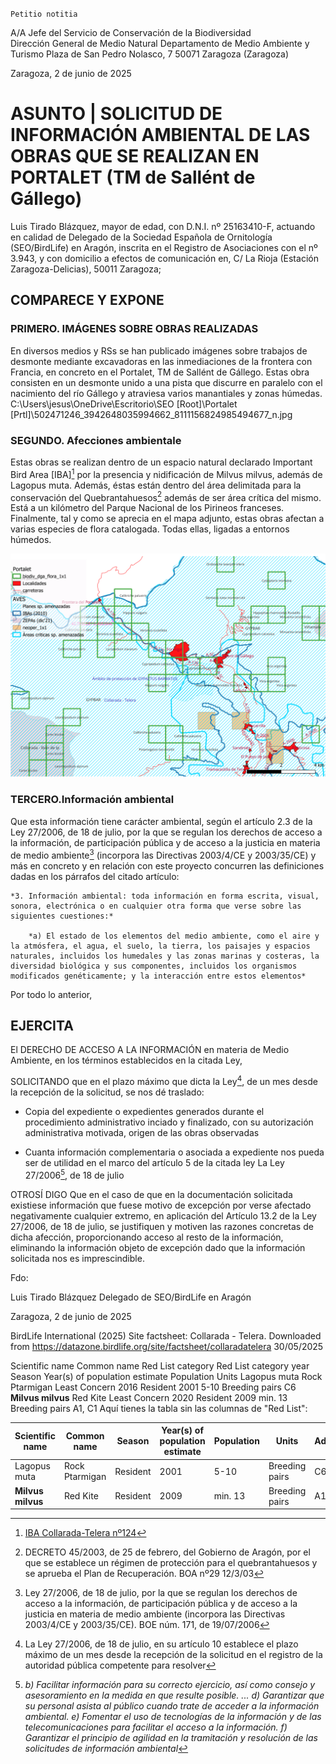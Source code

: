 `Petitio notitia`

A/A Jefe del Servicio de Conservación de la Biodiversidad  
Dirección General de Medio Natural 
Departamento de Medio Ambiente  y Turismo 
Plaza de San Pedro Nolasco, 7 
50071 Zaragoza (Zaragoza)

Zaragoza, 2 de junio de 2025


# ASUNTO | SOLICITUD DE INFORMACIÓN AMBIENTAL DE LAS OBRAS QUE SE REALIZAN EN PORTALET (TM de Sallént de Gállego) 


Luis Tirado Blázquez, mayor de edad, con D.N.I. nº 25163410-F, actuando en calidad de Delegado de la Sociedad Española de Ornitología (SEO/BirdLife) en Aragón, inscrita en el Registro de Asociaciones con el nº 3.943, y con domicilio a efectos de comunicación en, C/ La Rioja (Estación Zaragoza-Delicias), 50011 Zaragoza; 

## COMPARECE Y EXPONE

### PRIMERO. IMÁGENES SOBRE OBRAS REALIZADAS
En diversos medios y RSs se han publicado imágenes sobre trabajos de desmonte mediante excavadoras en las inmediaciones de la frontera con Francia, en  concreto en el Portalet, TM de Sallént de Gállego. Estas obra consisten en un desmonte unido a una pista que discurre en paralelo con el nacimiento del río Gállego y atraviesa varios manantiales y zonas húmedas.
C:\Users\jesus\OneDrive\Escritorio\SEO [Root]\Portalet [Prtl]\502471246_3942648035994662_8111156824985494677_n.jpg

### SEGUNDO. Afecciones ambientale
Estas obras se realizan dentro de un espacio natural declarado Important Bird Area [IBA][^1] por la presencia y nidificación de Milvus milvus, además de Lagopus muta. Además, éstas están dentro del área delimitada para la conservación del Quebrantahuesos[^2] además de ser área crítica del mismo. Está a un kilómetro del Parque Nacional de los Pirineos franceses. Finalmente,  tal y como se aprecia en el mapa adjunto, estas obras afectan a varias especies de flora catalogada. Todas ellas, ligadas a entornos húmedos.

![Portalet, plano de afecciones](portalet.png)



### TERCERO.Información ambiental
Que esta información tiene carácter ambiental, según el artículo 2.3 de la Ley 27/2006, de 18 de julio, por la que se regulan los derechos de acceso a la información, de participación pública y de acceso a la justicia en materia de medio ambiente[^3] (incorpora las Directivas 2003/4/CE y 2003/35/CE) y más en concreto y en relación con este proyecto concurren las definiciones dadas en los párrafos del citado artículo:

    *3. Información ambiental: toda información en forma escrita, visual, sonora, electrónica o en cualquier otra forma que verse sobre las siguientes cuestiones:*
        
        *a) El estado de los elementos del medio ambiente, como el aire y la atmósfera, el agua, el suelo, la tierra, los paisajes y espacios naturales, incluidos los humedales y las zonas marinas y costeras, la diversidad biológica y sus componentes, incluidos los organismos modificados genéticamente; y la interacción entre estos elementos*

Por todo lo anterior,

## EJERCITA

El DERECHO DE ACCESO A LA INFORMACIÓN en materia de Medio Ambiente, en los términos establecidos en la citada Ley, 

SOLICITANDO que en el plazo máximo que dicta la Ley[^4], de un mes desde la recepción de la solicitud, se nos dé traslado:

- Copia del expediente o expedientes generados durante el procedimiento administrativo inciado y finalizado, con su autorización administrativa motivada, origen de las obras observadas

- Cuanta información complementaria o asociada a expediente nos pueda ser de utilidad en el marco del artículo 5 de la citada ley La Ley 27/2006[^5], de 18 de julio

OTROSÍ DIGO Que en el caso de que en la documentación solicitada existiese información que fuese motivo de excepción por verse afectado negativamente cualquier extremo, en aplicación del Artículo 13.2 de la Ley 27/2006, de 18 de julio, se justifiquen y motiven las razones concretas de dicha afección, proporcionando acceso al resto de la información, eliminando la información objeto de excepción dado que la información solicitada nos es imprescindible. 

Fdo:

Luis Tirado Blázquez
Delegado de SEO/BirdLife en Aragón

Zaragoza, 2 de junio de 2025



[^2]: DECRETO 45/2003, de 25 de febrero, del Gobierno de Aragón, por el que se establece un régimen de protección para el quebrantahuesos y se aprueba el Plan de Recuperación. BOA nº29 12/3/03

[^3]: Ley 27/2006, de 18 de julio, por la que se regulan los derechos de acceso a la información, de participación pública y de acceso a la justicia en materia de medio ambiente (incorpora las Directivas 2003/4/CE y 2003/35/CE). BOE núm. 171, de 19/07/2006

[^4]: La Ley 27/2006, de 18 de julio, en su artículo 10 establece el plazo máximo de un mes desde la recepción de la solicitud en el registro de la autoridad pública competente para resolver

[^5]:*b) Facilitar información para su correcto ejercicio, así como consejo y asesoramiento en la medida en que resulte posible. ... d) Garantizar que su personal asista al público cuando trate de acceder a la información ambiental. e) Fomentar el uso de tecnologías de la información y de las telecomunicaciones para facilitar el acceso a la información. f) Garantizar el principio de agilidad en la tramitación y resolución de las solicitudes de información ambiental*

[^1]: [IBA Collarada-Telera nº124](https://datazone.birdlife.org/site/factsheet/collaradatelera)

BirdLife International (2025) Site factsheet: Collarada - Telera. Downloaded from https://datazone.birdlife.org/site/factsheet/collaradatelera 30/05/2025

Scientific name
Common name
Red List category
Red List category year
Season
Year(s) of population estimate
Population
Units
Lagopus muta	Rock Ptarmigan	Least Concern	2016	Resident	2001	5-10	Breeding pairs	C6
**Milvus milvus**	Red Kite	Least Concern	2020	Resident	2009	min. 13	Breeding pairs	A1, C1
Aquí tienes la tabla sin las columnas de "Red List":

| Scientific name | Common name | Season | Year(s) of population estimate | Population | Units | Additional |
|---|---|---|---|---|---|---|
| Lagopus muta | Rock Ptarmigan | Resident | 2001 | 5-10 | Breeding pairs | C6 |
| **Milvus milvus** | Red Kite | Resident | 2009 | min. 13 | Breeding pairs | A1, C1 |